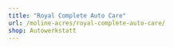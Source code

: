 ```yaml
---
title: "Royal Complete Auto Care"
url: /moline-acres/royal-complete-auto-care/
shop: Autowerkstatt
---
```

